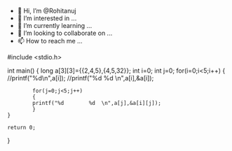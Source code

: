 - 👋 Hi, I’m @Rohitanuj
- 👀 I’m interested in ...
- 🌱 I’m currently learning ...
- 💞️ I’m looking to collaborate on ...
- 📫 How to reach me ...

<!---
Rohitanuj/Rohitanuj is a ✨ special ✨ repository because its `README.md` (this file) appears on your GitHub profile.
You can click the Preview link to take a look at your changes.
--->

#include <stdio.h>

int main()
{
    long a[3][3]={{2,4,5},{4,5,32}};
    int i=0;
    int j=0;
    for(i=0;i<5;i++)
    {
        //printf("%d\n",a[i]);
        //printf("%d        %d  \n",a[i],&a[i]);

            for(j=0;j<5;j++)
            {
            printf("%d        %d  \n",a[j],&a[i][j]); 
            }    
    }
 
    return 0;
}
